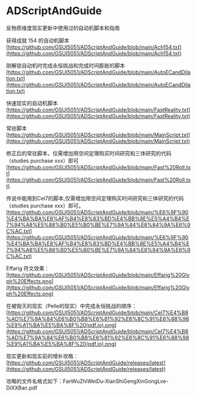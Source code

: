 # ADScriptAndGuide
反物质维度现实更新中使用过的自动机脚本和指南

获得成就 154 的自动机脚本
[https://github.com/GSUI5051/ADScriptAndGuide/blob/main/Ach154.txt](https://github.com/GSUI5051/ADScriptAndGuide/blob/main/Ach154.txt)

刚解锁自动机时完成永恒挑战和完成时间膨胀的脚本
[https://github.com/GSUI5051/ADScriptAndGuide/blob/main/AutoECandDilation.txt](https://github.com/GSUI5051/ADScriptAndGuide/blob/main/AutoECandDilation.txt)

快速现实的自动机脚本
[https://github.com/GSUI5051/ADScriptAndGuide/blob/main/FastReality.txt](https://github.com/GSUI5051/ADScriptAndGuide/blob/main/FastReality.txt)

常驻脚本
[https://github.com/GSUI5051/ADScriptAndGuide/blob/main/MainScript.txt](https://github.com/GSUI5051/ADScriptAndGuide/blob/main/MainScript.txt)

修正后的常驻脚本，仅需增加用空间定理购买时间研究和三体研究的代码（studies purchase xxx）即可
[https://github.com/GSUI5051/ADScriptAndGuide/blob/main/Fast%20Roll.txt](https://github.com/GSUI5051/ADScriptAndGuide/blob/main/Fast%20Roll.txt)

传说中能用到Cel7的脚本,仅需增加用空间定理购买时间研究和三体研究的代码（studies purchase xxx）即可。
[https://github.com/GSUI5051/ADScriptAndGuide/blob/main/%E6%9F%90%E4%BA%BA%E8%AF%B4%E8%83%BD%E4%BB%8E%E5%A4%B4%E7%94%A8%E5%88%B0%E5%B0%BE%E7%9A%84%E8%84%9A%E6%9C%AC.txt](https://github.com/GSUI5051/ADScriptAndGuide/blob/main/%E6%9F%90%E4%BA%BA%E8%AF%B4%E8%83%BD%E4%BB%8E%E5%A4%B4%E7%94%A8%E5%88%B0%E5%B0%BE%E7%9A%84%E8%84%9A%E6%9C%AC.txt)

Effarig 符文效果：
[https://github.com/GSUI5051/ADScriptAndGuide/blob/main/Effarig%20Glyph%20Effects.png](https://github.com/GSUI5051/ADScriptAndGuide/blob/main/Effarig%20Glyph%20Effects.png)

在被毁灭的现实（Pelle的现实）中完成永恒挑战的顺序：
[https://github.com/GSUI5051/ADScriptAndGuide/blob/main/Cel7%E4%B8%AD%E7%9A%84%E6%B0%B8%E6%81%92%E6%8C%91%E6%88%98%E9%A1%BA%E5%BA%8F%20(pdf.io).png](https://github.com/GSUI5051/ADScriptAndGuide/blob/main/Cel7%E4%B8%AD%E7%9A%84%E6%B0%B8%E6%81%92%E6%8C%91%E6%88%98%E9%A1%BA%E5%BA%8F%20(pdf.io).png)

现实更新和现实前的增补攻略：[https://github.com/GSUI5051/ADScriptAndGuide/releases/latest](https://github.com/GSUI5051/ADScriptAndGuide/releases/latest)

攻略的文件名格式如下：FanWuZhiWeiDu-XianShiGengXinGongLve-DiXXBan.pdf

